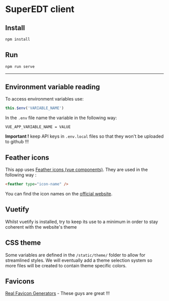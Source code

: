 # SuperEDT client

## Install

```bash
npm install
```

## Run

```bash
npm run serve
```

---

## Environment variable reading

To access environment variables use:
```js
this.$env('VARIABLE_NAME')
```

In the `.env` file name the variable in the following way:
```
VUE_APP_VARIABLE_NAME = VALUE
```

**Important !** keep API keys in `.env.local` files so that they won't be uploaded to github !!!

## Feather icons

This app uses [Feather icons (vue components)](https://www.npmjs.com/package/vue-feather). They are used in the following way :

```html
<feather type="icon-name" />
```

You can find the icon names on the [official website](https://feathericons.com/).

## Vuetify

Whilst vuetify is installed, try to keep its use to a minimum in order to stay coherent with the website's theme

## CSS theme

Some variables are defined in the `/static/theme/` folder to allow for streamlined styles. We will eventually add a theme selection system so more files will be created to contain theme specific colors.

## Favicons

[Real Favicon Generators](https://realfavicongenerator.net/favicon_result?file_id=p1fj1hi2c7qqpqt16hn1c1oup56) - These guys are great !!!